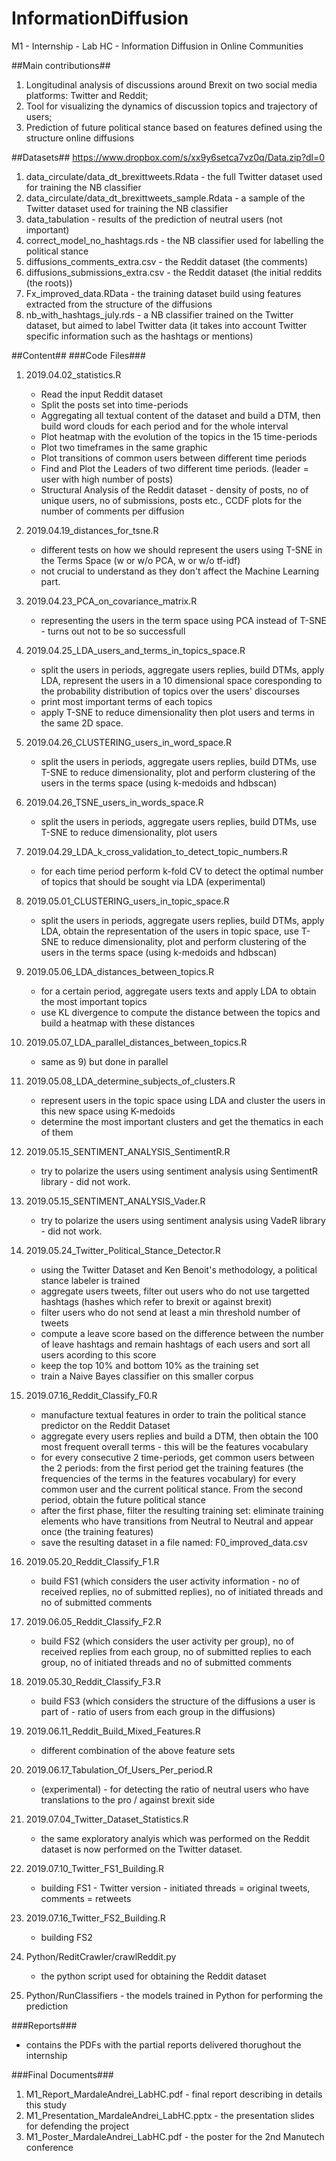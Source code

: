 # InformationDiffusion
M1 - Internship - Lab HC - Information Diffusion in Online Communities

##Main contributions##
1) Longitudinal analysis of discussions around Brexit on two social media platforms: Twitter and Reddit;
2) Tool for visualizing the dynamics of discussion topics and trajectory of users;
3) Prediction of future political stance based on features defined using the structure
online diffusions

##Datasets##
https://www.dropbox.com/s/xx9y6setca7vz0q/Data.zip?dl=0
1) data_circulate/data_dt_brexittweets.Rdata - the full Twitter dataset used for training the NB classifier
2) data_circulate/data_dt_brexittweets_sample.Rdata - a sample of the Twitter dataset used for training the NB classifier
3) data_tabulation - results of the prediction of neutral users (not important)
4) correct_model_no_hashtags.rds - the NB classifier used for labelling the political stance
5) diffusions_comments_extra.csv - the Reddit dataset (the comments)
6) diffusions_submissions_extra.csv - the Reddit dataset (the initial reddits (the roots))
7) Fx_improved_data.RData - the training dataset build using features extracted from the structure of the diffusions
8) nb_with_hashtags_july.rds - a NB classifier trained on the Twitter dataset, but aimed to label Twitter data (it takes into account Twitter specific information such as the hashtags or mentions)



##Content##
###Code Files###
1) 2019.04.02_statistics.R
	- Read the input Reddit dataset
	- Split the posts set into time-periods
	- Aggregating all textual content of the dataset and build a DTM, then build word clouds for each period and for the whole interval
	- Plot heatmap with the evolution of the topics in the 15 time-periods
	- Plot two timeframes in the same graphic
	- Plot transitions of common users between different time periods
	- Find and Plot the Leaders of two different time periods. (leader = user with high number of posts)
	- Structural Analysis of the Reddit dataset - density of posts, no of unique users, no of submissions, posts etc., CCDF plots for the number of comments per diffusion

2) 2019.04.19_distances_for_tsne.R
	- different tests on how we should represent the users using T-SNE in the Terms Space (w or w/o PCA, w or w/o tf-idf)
	- not crucial to understand as they don't affect the Machine Learning part.

3) 2019.04.23_PCA_on_covariance_matrix.R
	- representing the users in the term space using PCA instead of T-SNE - turns out not to be so successfull

4) 2019.04.25_LDA_users_and_terms_in_topics_space.R
	- split the users in periods, aggregate users replies, build DTMs, apply LDA, represent the users in a 10 dimensional space coresponding to the probability distribution of topics over the users' discourses
	- print most important terms of each topics
	- apply T-SNE to reduce dimensionality then plot users and terms in the same 2D space. 

5) 2019.04.26_CLUSTERING_users_in_word_space.R
	- split the users in periods, aggregate users replies, build DTMs, use T-SNE to reduce dimensionality, plot and perform clustering of the users in the terms space (using k-medoids and hdbscan)


6) 2019.04.26_TSNE_users_in_words_space.R
	- split the users in periods, aggregate users replies, build DTMs, use T-SNE to reduce dimensionality, plot users

7) 2019.04.29_LDA_k_cross_validation_to_detect_topic_numbers.R
	- for each time period perform k-fold CV to detect the optimal number of topics that should be sought via LDA (experimental)

8) 2019.05.01_CLUSTERING_users_in_topic_space.R
	- split the users in periods, aggregate users replies, build DTMs, apply LDA, obtain the representation of the users in topic space, use T-SNE to reduce dimensionality, plot and perform clustering of the users in the terms space (using k-medoids and hdbscan)

9) 2019.05.06_LDA_distances_between_topics.R
	- for a certain period, aggregate users texts and apply LDA to obtain the most important topics
	- use KL divergence to compute the distance between the topics and build a heatmap with these distances

10) 2019.05.07_LDA_parallel_distances_between_topics.R
	- same as 9) but done in parallel

11) 2019.05.08_LDA_determine_subjects_of_clusters.R
	- represent users in the topic space using LDA and cluster the users in this new space using K-medoids
	- determine the most important clusters and get the thematics in each of them


12) 2019.05.15_SENTIMENT_ANALYSIS_SentimentR.R
	- try to polarize the users using sentiment analysis using SentimentR library - did not work. 

13) 2019.05.15_SENTIMENT_ANALYSIS_Vader.R
	- try to polarize the users using sentiment analysis using VadeR library - did not work. 

14) 2019.05.24_Twitter_Political_Stance_Detector.R
	- using the Twitter Dataset and Ken Benoit's methodology, a political stance labeler is trained
	- aggregate users tweets, filter out users who do not use targetted hashtags (hashes which refer to brexit or against brexit)
	- filter users who do not send at least a min threshold number of tweets
	- compute a leave score based on the difference between the number of leave hashtags and remain hashtags of each users and sort all users acording to this score
	- keep the top 10% and bottom 10% as the training set
	- train a Naive Bayes classifier on this smaller corpus

15) 2019.07.16_Reddit_Classify_F0.R
 	- manufacture textual features in order to train the political stance predictor on the Reddit Dataset
 	- aggregate every users replies and build a DTM, then obtain the 100 most frequent overall terms - this will be the features vocabulary
 	- for every consecutive 2 time-periods, get common users between the 2 periods: from the first period get the training features (the frequencies of the terms in the features vocabulary) for every common user and the current political stance. From the second period, obtain the future political stance
 	- after the first phase, filter the resulting training set: eliminate training elements who have transitions from Neutral to Neutral and appear once (the training features)
 	- save the resulting dataset in a file named: F0_improved_data.csv

16) 2019.05.20_Reddit_Classify_F1.R
	- build FS1 (which considers the user activity information - no of received replies, no of submitted replies), no of initiated threads and no of submitted comments


17) 2019.06.05_Reddit_Classify_F2.R
	- build FS2 (which considers the user activity per group), no of received replies from each group, no of submitted replies to each group, no of initiated threads and no of submitted comments


18) 2019.05.30_Reddit_Classify_F3.R
	- build FS3 (which considers the structure of the diffusions a user is part of - ratio of users from each group in the diffusions)

19) 2019.06.11_Reddit_Build_Mixed_Features.R
	- different combination of the above feature sets


20) 2019.06.17_Tabulation_Of_Users_Per_period.R
	- (experimental) - for detecting the ratio of neutral users who have translations to the pro / against brexit side
 
21) 2019.07.04_Twitter_Dataset_Statistics.R
	- the same exploratory analyis which was performed on the Reddit dataset is now performed on the Twitter dataset.

22) 2019.07.10_Twitter_FS1_Building.R
	- building FS1 - Twitter version - initiated threads = original tweets, comments = retweets

23) 2019.07.16_Twitter_FS2_Building.R
	- building FS2

24) Python/ReditCrawler/crawlReddit.py
	- the python script used for obtaining the Reddit dataset

25) Python/RunClassifiers - the models trained in Python for performing the prediction


###Reports###
- contains the PDFs with the partial reports delivered thorughout the internship 

###Final Documents###
1) M1_Report_MardaleAndrei_LabHC.pdf - final report describing in details this study
2) M1_Presentation_MardaleAndrei_LabHC.pptx - the presentation slides for defending the project
3) M1_Poster_MardaleAndrei_LabHC.pdf - the poster for the 2nd Manutech conference